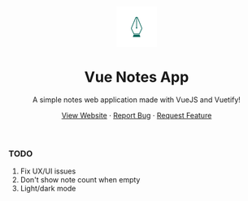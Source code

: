 <div align="center">
    <a href="https://vue-notesapp.netlify.app/" target="_blank">
        <img src="public/logo.png" alt="Logo" width="80" height="80" />
    </a>
    <h1>Vue Notes App</h1>
    <p>A simple notes web application made with VueJS and Vuetify!</p>
    <a href="https://vue-notesapp.netlify.app/" target="_blank">View Website</a>
    ·
    <a href="https://github.com/Markiesch/Vue-NotesApp/issues">Report Bug</a>
    ·
    <a href="https://github.com/Markiesch/Vue-NotesApp/issues">Request Feature</a>
</div>

<br />
<br />

### TODO

1. Fix UX/UI issues
2. Don't show note count when empty
3. Light/dark mode